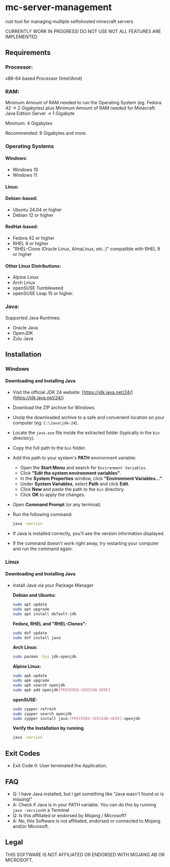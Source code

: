 # mc-server-management

rust tool for managing multiple selfohosted minecraft servers

CURRENTLY WORK IN PROGRESS!
DO NOT USE
NOT ALL FEATURES ARE IMPLEMENTED

## Requirements

### Processor:

x86-64 based Processor (Intel/Amd)

### RAM:

Minimum Amount of RAM needed to run the Operating System
(eg. Fedora 42 -> 2 Gigabytes) plus Minimum Amount of RAM needed for Minecraft: Java Edition Server -> 1 Gigabyte

Minimum: 4 Gigabytes

Recommended: 8 Gigabytes and more.

### Operating Systems

#### Windows:

- Windows 10
- Windows 11

#### Linux: 

#### **Debian-based:**
- Ubuntu 24.04 or higher
- Debian 12 or higher


#### **RedHat-based:**

- Fedora 42 or higher
- RHEL 9 or higher
- "RHEL-Clone (Oracle Linux, AlmaLinux, etc..)" compatible with RHEL 9 or higher

#### **Other Linux Distributions:**

- Alpine Linux
- Arch Linux
- openSUSE Tumbleweed
- openSUSE Leap 15 or higher.

### Java:

Supported Java Runtimes:

- Oracle Java
- OpenJDK
- Zulu Java

## Installation

### Windows

#### Downloading and Installing Java
- Visit the official JDK 24 website: [https://jdk.java.net/24/](https://jdk.java.net/24/)
- Download the ZIP archive for Windows.
- Unzip the downloaded archive to a safe and convenient location on your computer (eg:  `C:\Java\jdk-24`).
- Locate the `java.exe` file inside the extracted folder (typically in the `bin` directory).
- Copy the full path to the `bin` folder.
- Add this path to your system's **PATH** environment variable:
  - Open the **Start Menu** and search for `Environment Variables`.
  - Click **"Edit the system environment variables"**.
  - In the **System Properties** window, click **"Environment Variables..."**.
  - Under **System Variables**, select **Path** and click **Edit**.
  - Click **New** and paste the path to the `bin` directory.
  - Click **OK** to apply the changes.

- Open **Command Prompt** (or any terminal).
- Run the following command:

  ```bash
  java -version
  ```

- If Java is installed correctly, you’ll see the version information displayed.

- If the command doesn't work right away, try restarting your computer and run the command again.

### Linux

#### Downloading and Installing Java

- Install Java via your Package Manager

  **Debian and Ubuntu:**
  
   ```bash
   sudo apt update
   sudo apt upgrade
   sudo apt install default-jdk
  ```

  **Fedora, RHEL and "RHEL-Clones":**
  
   ```bash
  sudo dnf update
  sudo dnf install java
  ```

  **Arch  Linux:**
  
   ```bash
  sudo pacman -Syu jdk-openjdk
  ```


  **Alpine Linux:**
  
   ```bash
   sudo apk update
   sudo apk upgrade
   sudo apk search openjdk
   sudo apk add openjdk[PREFERED-VERSION-HERE]
  ```

  **openSUSE:**
  
   ```bash
  sudo zypper refresh
  sudo zypper search openjdk
  sudo zypper install java-[PREFERED-VERSION-HERE]-openjdk
  ```


  **Verify the Installation by running**
    ```bash
  java -version
  ```



## Exit Codes

- Exit Code 0: User terminated the Application.

## FAQ

- Q: I have Java installed, but i get something like "Java wasn't found or is missing!"
- A: Check if Java is in your PATH variable. You can do this by running ```java -version```in a Terminal
- Q: Is this affiliated or endorsed by Mojang / Microsoft?
- A: No, this Software is not affiliated, endorsed or connected to Mojang  and/or Microsoft.

## Legal

THIS SOFTWARE IS NOT AFFILIATED OR ENDORSED WITH MOJANG AB OR MICROSOFT.